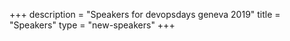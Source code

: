 +++
description = "Speakers for devopsdays geneva 2019"
title = "Speakers"
type = "new-speakers"
+++